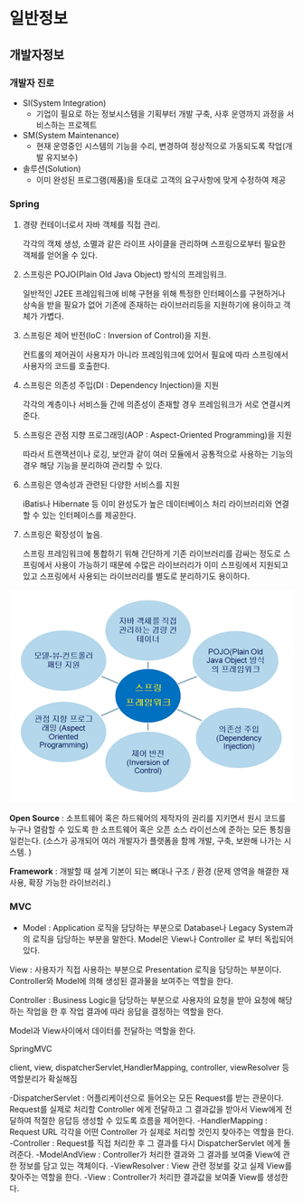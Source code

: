 # 일반정보

## 개발자정보

### 개발자 진로

* SI(System Integration) 
  * 기업이 필요로 하는 정보시스템을 기획부터 개발 구축, 사후 운영까지 과정을 서비스하는 프로젝트
* SM(System Maintenance)
  * 현재 운영중인 시스템의 기능을 수리, 변경하여 정상적으로 가동되도록 작업(개발 유지보수)
* 솔루션(Solution)
  * 이미 완성된 프로그램(제품)을 토대로 고객의 요구사항에 맞게 수정하여 제공

 

### Spring

1. 경량 컨테이너로서 자바 객체를 직접 관리.

   각각의 객체 생성, 소멸과 같은 라이프 사이클을 관리하며 스프링으로부터 필요한 객체를 얻어올 수 있다.

2. 스프링은 POJO(Plain Old Java Object) 방식의 프레임워크. 

   일반적인 J2EE 프레임워크에 비해 구현을 위해 특정한 인터페이스를 구현하거나 상속을 받을 필요가 없어 기존에 존재하는 라이브러리등을 지원하기에 용이하고 객체가 가볍다.

3. 스프링은 제어 반전(IoC : Inversion of Control)을 지원. 

   컨트롤의 제어권이 사용자가 아니라 프레임워크에 있어서 필요에 따라 스프링에서 사용자의 코드를 호출한다.

4. 스프링은 의존성 주입(DI : Dependency Injection)을 지원

   각각의 계층이나 서비스들 간에 의존성이 존재할 경우 프레임워크가 서로 연결시켜준다.

5. 스프링은 관점 지향 프로그래밍(AOP : Aspect-Oriented Programming)을 지원 

   따라서 트랜잭션이나 로깅, 보안과 같이 여러 모듈에서 공통적으로 사용하는 기능의 경우 해당 기능을 분리하여 관리할 수 있다.

6. 스프링은 영속성과 관련된 다양한 서비스를 지원

   iBatis나 Hibernate 등 이미 완성도가 높은 데이터베이스 처리 라이브러리와 연결할 수 있는 인터페이스를 제공한다.

7. 스프링은 확장성이 높음.

   스프링 프레임워크에 통합하기 위해 간단하게 기존 라이브러리를 감싸는 정도로 스프링에서 사용이 가능하기 때문에 수많은 라이브러리가 이미 스프링에서 지원되고 있고 스프링에서 사용되는 라이브러리를 별도로 분리하기도 용이하다.





![img](md-images/253DFF485716033329)



**Open Source** : 소프트웨어 혹은 하드웨어의 제작자의 권리를 지키면서 원시 코드를 누구나 열람할 수 있도록 한 소프트웨어 혹은 오픈 소스 라이선스에 준하는 모든 통칭을 일컫는다. (소스가 공개되어 여러 개발자가 플랫폼을 함께 개발, 구축, 보완해 나가는 시스템. )

**Framework** : 개발할 때 설계 기본이 되는 뼈대나 구조 / 환경 (문제 영역을 해결한 재사용, 확장 가능한 라이브러리.)



### MVC

* Model : Application 로직을 담당하는 부분으로 Database나 Legacy System과의 로직을 담당하는 부분을 말한다. Model은 View나 Controller 로 부터 독립되어있다.

View : 사용자가 직접 사용하는 부분으로 Presentation 로직을 담당하는 부분이다. Controller와 Model에 의해 생성된 결과물을 보여주는 역할을 한다.

Controller : Business Logic을 담당하는 부분으로 사용자의 요청을 받아 요청에 해당하는 작업을 한 후 작업 결과에 따라 응답을 결정하는 역할을 한다. 

Model과 View사이에서 데이터를 전달하는 역할을 한다.



SpringMVC

client, view, dispatcherServlet,HandlerMapping, controller, viewResolver 등 역할분리가 확실해짐


-DispatcherServlet : 어플리케이션으로 들어오는 모든 Request를 받는 관문이다. Request를 실제로 처리할 Controller 에게 전달하고 그 결과값을 받아서 View에게 전달하여 적절한 응답등 생성할 수 있도록 흐름을 제어한다.
-HandlerMapping : Request URL 각각을 어떤 Controller 가 실제로 처리할 것인지 찾아주는 역할을 한다.
-Controller : Request를 직접 처리한 후 그 결과를 다시 DispatcherServlet 에게 돌려준다.
-ModelAndView : Controller가 처리한 결과와 그 결과를 보여줄 View에 관한 정보를 담고 있는 객체이다.
-ViewResolver : View 관련 정보를 갖고 실제 View를 찾아주는 역할을 한다.
-View : Controller가 처리한 결과값을 보여줄 View를 생성한다.